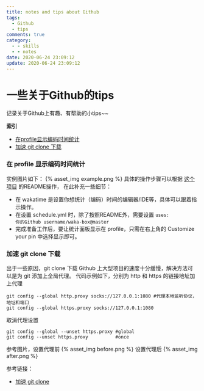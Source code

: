 ```yaml
---
title: notes and tips about Github
tags:
  - Github
  - tips
comments: true
category:
  - - skills
  - - notes
date: 2020-06-24 23:09:12
update: 2020-06-24 23:09:12
---
```


# 一些关于Github的tips
记录关于Github上有趣、有帮助的小tips~~

**索引**
- [在profile显示编码时间统计](#waka)
- [加速 git clone 下载](#accelerateGit)

### <a id="waka"></a>在 profile 显示编码时间统计
实例图片如下：
{% asset_img example.png %}
具体的操作步骤可以根据 [这个项目](https://github.com/matchai/waka-box) 的README操作，
在此补充一些细节：
- 在 wakatime 是设置你想统计（编码）时间的编辑器/IDE等，具体可以跟着指示操作。
- 在设置 schedule.yml 时，除了按照README外，需要设置 <code>uses: 你的Github username/waka-box@master</code>
- 完成准备工作后，要让统计面板显示在 profile，只需在右上角的 Customize your pin 中选择显示即可。

### <a id="accelerateGit"></a>加速 git clone 下载
出于一些原因，git clone 下载 Github 上大型项目的速度十分缓慢，解决方法可以是为 git 添加上全局代理。
代码示例如下，分别为 http 和 https 的链接地址加上代理
```git
git config --global http.proxy socks://127.0.0.1:1080 #代理本地监听协议，地址和端口
git config --global https.proxy socks://127.0.0.1:1080
```
取消代理设置
```git
git config --global --unset https.proxy #global
git config --unset https.proxy          #once
```
参考图片，设置代理前
{% asset_img before.png %}
设置代理后
{% asset_img after.png %}

参考链接：
- [加速 git clone](https://www.zhihu.com/question/27159393)